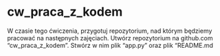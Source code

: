 # cw_praca_z_kodem
W czasie tego ćwiczenia, przygotuj repozytorium, nad którym będziemy pracować na
następnych zajęciach. Utwórz repozytorium na github.com “cw_praca_z_kodem”.
Stwórz w nim plik “app.py” oraz plik “README.md
